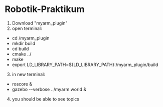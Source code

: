 # Robotik-Praktikum

1. Download "myarm_plugin"
2. open terminal:  
-	cd <your path to>/myarm_plugin
-	mkdir build 
-	cd build 
-	cmake ../ 
-	make 
-	export LD_LIBRARY_PATH=${LD_LIBRARY_PATH}:<your path to>/myarm_plugin/build
3. in new terminal:  
-	roscore &
-	gazebo --verbose ../myarm.world &
4. you should be able to see topics
